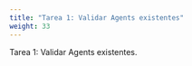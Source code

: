 ```yaml
---
title: "Tarea 1: Validar Agents existentes"
weight: 33
---
```


Tarea 1: Validar Agents existentes.
